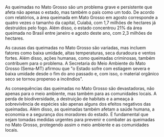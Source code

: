 As queimadas no Mato Grosso são um problema grave e persistente que afeta não apenas o estado, mas também o país como um todo. De acordo com relatórios, a área queimada em Mato Grosso em agosto corresponde a quatro vezes o tamanho da capital, Cuiabá, com 1,7 milhões de hectares já destruídos pelo fogo. Além disso, o estado concentrou 21% da área queimada no Brasil entre janeiro e agosto deste ano, com 2,3 milhões de hectares.

As causas das queimadas no Mato Grosso são variadas, mas incluem fatores como baixa umidade, altas temperaturas, seca duradoura e ventos fortes. Além disso, ações humanas, como queimadas criminosas, também contribuem para o problema. A Secretaria do Meio Ambiente do Mato Grosso (Sema-MT) afirmou que "o Estado sofre com estiagem severa e baixa umidade desde o fim do ano passado e, com isso, o material orgânico seco se tornou propenso a incêndios".

As consequências das queimadas no Mato Grosso são devastadoras, não apenas para o meio ambiente, mas também para as comunidades locais. A perda de biodiversidade, a destruição de habitats e a ameaça à sobrevivência de espécies são apenas alguns dos efeitos negativos das queimadas. Além disso, as queimadas também afetam a saúde humana, a economia e a segurança dos moradores do estado. É fundamental que sejam tomadas medidas urgentes para prevenir e combater as queimadas no Mato Grosso, protegendo assim o meio ambiente e as comunidades locais.